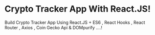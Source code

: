 # Crypto Tracker App With React.JS!

Build Crypto Tracker App Using React.JS + ES6 , React Hooks , React Router , Axios , Coin Gecko Api & DOMpurify ....!